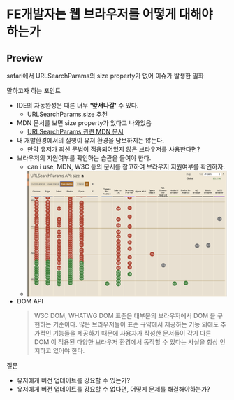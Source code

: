 # FE개발자는 웹 브라우저를 어떻게 대해야 하는가

## Preview

safari에서 URLSearchParams의 size property가 없어 이슈가 발생한 일화

말하고자 하는 포인트

- IDE의 자동완성은 때론 너무 **'앞서나갈'** 수 있다.
  - URLSearchParams.size 추천
- MDN 문서를 보면 size property가 있다고 나와있음
  - [URLSearchParams 관련 MDN 문서](https://developer.mozilla.org/en-US/docs/Web/API/URLSearchParams)
- 내 개발환경에서의 실행이 유저 환경을 담보하지는 않는다.
  - 만약 유저가 최신 문법이 적용되어있지 않은 브라우저를 사용한다면?
- 브라우저의 지원여부를 확인하는 습관을 들여야 한다.
  - can i use, MDN, W3C 등의 문서를 참고하여 브라우저 지원여부를 확인하자.
  - ![브라우저별 URLSearchParams지원 히스토리 - can i use](./can_i_use.png)
- DOM API
  > W3C DOM, WHATWG DOM 표준은 대부분의 브라우저에서 DOM 을 구현하는 기준이다. 많은 브라우저들이 표준 규약에서 제공하는 기능 외에도 추가적인 기능들을 제공하기 때문에 사용자가 작성한 문서들이 각기 다른 DOM 이 적용된 다양한 브라우저 환경에서 동작할 수 있다는 사실을 항상 인지하고 있어야 한다.

질문

- 유저에게 버전 업데이트를 강요할 수 있는가?
- 유저에게 버전 업데이트를 강요할 수 없다면, 어떻게 문제를 해결해야하는가?
